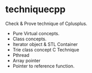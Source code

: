 techniquecpp
============

Check &amp; Prove technique of Cplusplus.
- Pure Virtual concepts.
- Class concepts.
- Iterator object & STL Container
- Trie class concept
C Technique
- Pthread
- Array pointer 
- Pointer to reference function. 
